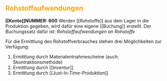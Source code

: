 ## <font color = "orange">Rohstoffaufwendungen</font>

**[[Konto]]NUMMER: $600$**
Werden [[Rohstoffe]] aus dem Lager in die Produktion gegeben, wird dafür eine eigene [[Buchung]] erstellt. Der Buchungssatz dafür ist: 
*Rohstoffaufwendungen an Rohstoffe*

Für die Ermittlung des Rohstoffverbrauches stehen drei Möglichkeiten zur Verfügung:
1. Ermittlung durch Materialentnahmescheine (auch: Skontraktionsmethode)
2. Ermittlung durch [[Inventur]]
3. Ermittlung durch [[Just-In-Time-Produktion]]
